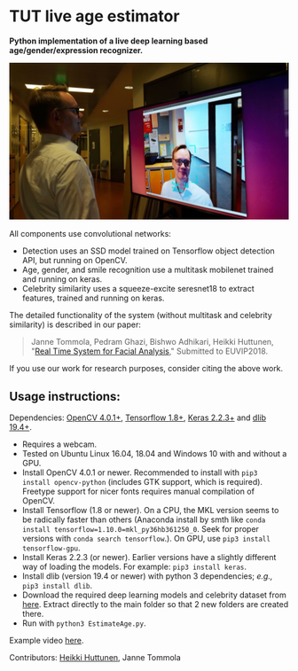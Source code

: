# TUT live age estimator

**Python implementation of a live deep learning based age/gender/expression recognizer.**

![Image](doc/demo.jpg "demo")

All components use convolutional networks:

 * Detection uses an SSD model trained on Tensorflow object detection API, but running on OpenCV.
 * Age, gender, and smile recognition use a multitask mobilenet trained and running on keras.
 * Celebrity similarity uses a squeeze-excite seresnet18 to extract features, trained and running on keras.
 
The detailed functionality of the system (without multitask and celebrity similarity) is described in our paper:

>Janne Tommola, Pedram Ghazi, Bishwo Adhikari, Heikki Huttunen, "[Real Time System for Facial Analysis](https://arxiv.org/abs/1809.05474)," Submitted to EUVIP2018.

If you use our work for research purposes, consider citing the above work.

## Usage instructions:


Dependencies: [OpenCV 4.0.1+](http://www.opencv.org/), [Tensorflow 1.8+](http://tensorflow.org), [Keras 2.2.3+](http://keras.io/) and [dlib 19.4+](http://dlib.net/).

  * Requires a webcam.
  * Tested on Ubuntu Linux 16.04, 18.04 and Windows 10 with and without a GPU.
  * Install OpenCV 4.0.1 or newer. Recommended to install with `pip3 install opencv-python` (includes GTK support, which is required). Freetype support for nicer fonts requires manual compilation of OpenCV.
  * Install Tensorflow (1.8 or newer). On a CPU, the MKL version seems to be radically faster than others (Anaconda install by smth like `conda install tensorflow=1.10.0=mkl_py36hb361250_0`. Seek for proper versions with `conda search tensorflow`.). On GPU, use `pip3 install tensorflow-gpu`.
  * Install Keras 2.2.3 (or newer). Earlier versions have a slightly different way of loading the models. For example: `pip3 install keras`.
  * Install dlib (version 19.4 or newer) with python 3 dependencies; _e.g.,_ `pip3 install dlib`.
  * Download the required deep learning models and celebrity dataset from [here](https://tuni-my.sharepoint.com/:u:/g/personal/janne_tommola_tuni_fi/ETQU_vbKTzlHmpUy7XEirCIBUxojTXRyUWEKqA-LJjgBuA?e=Dso0tR). Extract directly to the main folder so that 2 new folders are created there.
  * Run with `python3 EstimateAge.py`.


Example video [here](https://youtu.be/Kfe5hKNwrCU).

Contributors: [Heikki Huttunen](http://www.cs.tut.fi/~hehu/), Janne Tommola
